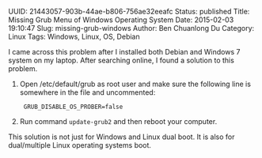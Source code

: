 UUID: 21443057-903b-44ae-b806-756ae32eeafc
Status: published
Title: Missing Grub Menu of Windows Operating System
Date: 2015-02-03 19:10:47
Slug: missing-grub-windows
Author: Ben Chuanlong Du
Category: Linux
Tags: Windows, Linux, OS, Debian

I came across this problem after I installed both Debian and Windows 7 system on my laptop.
After searching online, I found a solution to this problem. 
1. Open /etc/default/grub as root user and make sure the following line is somewhere in the file and uncommented:

        GRUB_DISABLE_OS_PROBER=false

2. Run command `update-grub2` and then reboot your computer.

This solution is not just for Windows and Linux dual boot. 
It is also for dual/multiple Linux operating systems boot. 
